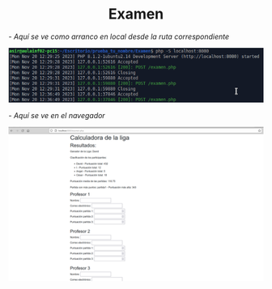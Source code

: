 # <center>Examen</center>

*- Aquí se ve como arranco en local desde la ruta correspondiente*



<p align="center"> <img src="./test.png"></p>


*- Aquí se ve en el navegador*


<p align="center"> <img src="./localhost.png"></p>